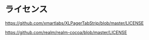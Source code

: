 # ライセンス 
https://github.com/xmartlabs/XLPagerTabStrip/blob/master/LICENSE

https://github.com/realm/realm-cocoa/blob/master/LICENSE
